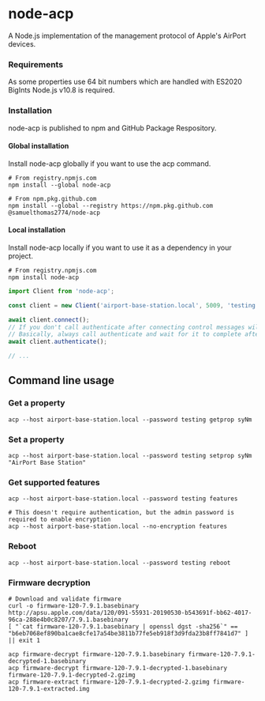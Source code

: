 node-acp
===

A Node.js implementation of the management protocol of Apple's AirPort devices.

### Requirements

As some properties use 64 bit numbers which are handled with ES2020 BigInts Node.js v10.8 is required.

### Installation

node-acp is published to npm and GitHub Package Respository.

#### Global installation

Install node-acp globally if you want to use the acp command.

```
# From registry.npmjs.com
npm install --global node-acp

# From npm.pkg.github.com
npm install --global --registry https://npm.pkg.github.com @samuelthomas2774/node-acp
```

#### Local installation

Install node-acp locally if you want to use it as a dependency in your project.

```
# From registry.npmjs.com
npm install node-acp
```

```ts
import Client from 'node-acp';

const client = new Client('airport-base-station.local', 5009, 'testing');

await client.connect();
// If you don't call authenticate after connecting control messages will still work but they'll be sent unencrypted
// Basically, always call authenticate and wait for it to complete after connecting
await client.authenticate();

// ...
```

Command line usage
---

### Get a property

```
acp --host airport-base-station.local --password testing getprop syNm
```

### Set a property

```
acp --host airport-base-station.local --password testing setprop syNm "AirPort Base Station"
```

### Get supported features

```
acp --host airport-base-station.local --password testing features

# This doesn't require authentication, but the admin password is required to enable encryption
acp --host airport-base-station.local --no-encryption features
```

### Reboot

```
acp --host airport-base-station.local --password testing reboot
```

### Firmware decryption

```
# Download and validate firmware
curl -o firmware-120-7.9.1.basebinary http://apsu.apple.com/data/120/091-55931-20190530-b543691f-bb62-4017-96ca-288e4b0c8207/7.9.1.basebinary
[ "`cat firmware-120-7.9.1.basebinary | openssl dgst -sha256`" == "b6eb7068ef890ba1cae8cfe17a54be3811b77fe5eb918f3d9fda23b8ff7841d7" ] || exit 1

acp firmware-decrypt firmware-120-7.9.1.basebinary firmware-120-7.9.1-decrypted-1.basebinary
acp firmware-decrypt firmware-120-7.9.1-decrypted-1.basebinary firmware-120-7.9.1-decrypted-2.gzimg
acp firmware-extract firmware-120-7.9.1-decrypted-2.gzimg firmware-120-7.9.1-extracted.img
```
